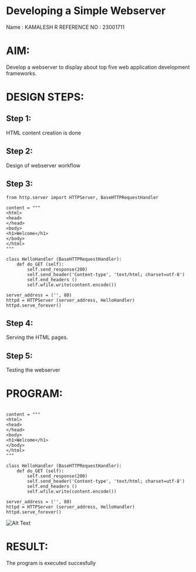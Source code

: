 # Developing a Simple Webserver
Name : KAMALESH R
REFERENCE NO : 23001711

# AIM:

Develop a webserver to display about top five web application development frameworks.

# DESIGN STEPS:

## Step 1:

HTML content creation is done

## Step 2:

Design of webserver workflow

## Step 3:
``````
from http.server import HTTPServer, BaseHTTPRequestHandler

content = """
<html>
<head>
</head>
<body>
<h1>Welcome</h1>
</body>
</html>
"""

class HelloHandler (BaseHTTPRequestHandler):
    def do_GET (self):
        self.send_response(200)
        self.send_header('Content-type', 'text/html; charset=utf-8')
        self.end_headers ()
        self.wfile.write(content.encode())

server_address = ('', 80)
httpd = HTTPServer (server_address, HelloHandler)
httpd.serve_forever()
``````
## Step 4:

Serving the HTML pages.

## Step 5:

Testing the webserver
# PROGRAM:
```from http.server import HTTPServer, BaseHTTPRequestHandler

content = """
<html>
<head>
</head>
<body>
<h1>Welcome</h1>
</body>
</html>
"""

class HelloHandler (BaseHTTPRequestHandler):
    def do_GET (self):
        self.send_response(200)
        self.send_header('Content-type', 'text/html; charset=utf-8')
        self.end_headers ()
        self.wfile.write(content.encode())

server_address = ('', 80)
httpd = HTTPServer (server_address, HelloHandler)
httpd.serve_forever()
```
![Alt Text](images/webserver1.png)
# RESULT:

The program is executed succesfully
